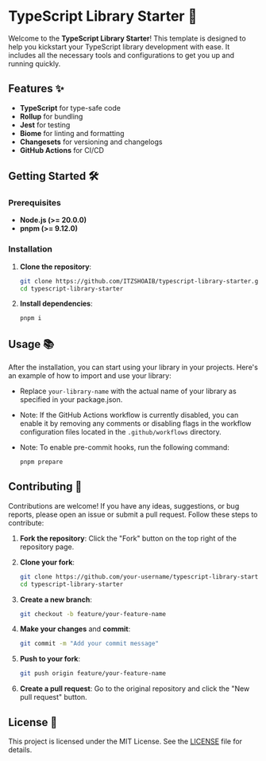# TypeScript Library Starter 🚀

Welcome to the **TypeScript Library Starter**! This template is designed to help you kickstart your TypeScript library development with ease. It includes all the necessary tools and configurations to get you up and running quickly.

## Features ✨

- **TypeScript** for type-safe code
- **Rollup** for bundling
- **Jest** for testing
- **Biome** for linting and formatting
- **Changesets** for versioning and changelogs
- **GitHub Actions** for CI/CD

## Getting Started 🛠️

### Prerequisites

- **Node.js (>= 20.0.0)**
- **pnpm (>= 9.12.0)**

### Installation

1. **Clone the repository**:
    ```sh
    git clone https://github.com/ITZSHOAIB/typescript-library-starter.git
    cd typescript-library-starter
    ```

2. **Install dependencies**:
    ```sh
    pnpm i
    ```

## Usage 📚

After the installation, you can start using your library in your projects. Here's an example of how to import and use your library:

- Replace `your-library-name` with the actual name of your library as specified in your package.json.

- Note: If the GitHub Actions workflow is currently disabled, you can enable it by removing any comments or disabling flags in the workflow configuration files located in the `.github/workflows` directory.

- Note: To enable pre-commit hooks, run the following command:
    ```sh
    pnpm prepare
    ```

## Contributing 🤝

Contributions are welcome! If you have any ideas, suggestions, or bug reports, please open an issue or submit a pull request. Follow these steps to contribute:

1. **Fork the repository**:
    Click the "Fork" button on the top right of the repository page.

2. **Clone your fork**:
    ```sh
    git clone https://github.com/your-username/typescript-library-starter.git
    cd typescript-library-starter
    ```

3. **Create a new branch**:
    ```sh
    git checkout -b feature/your-feature-name
    ```

4. **Make your changes** and **commit**:
    ```sh
    git commit -m "Add your commit message"
    ```

5. **Push to your fork**:
    ```sh
    git push origin feature/your-feature-name
    ```

6. **Create a pull request**:
    Go to the original repository and click the "New pull request" button.

## License 📄

This project is licensed under the MIT License. See the [LICENSE](LICENSE) file for details.
